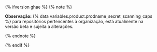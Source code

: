 {% ifversion ghae %}
{% note %}

**Observação:** {% data variables.product.prodname_secret_scanning_caps %} para repositórios pertencentes à organização, está atualmente na versão beta e sujeita a alterações.

{% endnote %}

{% endif %}
